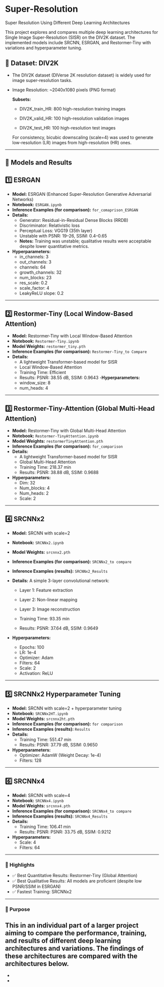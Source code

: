 # Super-Resolution
Super Resolution Using Different Deep Learning Architectures

This project explores and compares multiple deep learning architectures for Single Image Super-Resolution (SISR) on the DIV2K dataset. The implemented models include SRCNN, ESRGAN, and Restormer-Tiny with variations and hyperparameter tuning.

## 📂 Dataset: DIV2K

- The DIV2K dataset (DIVerse 2K resolution dataset) is widely used for image super-resolution tasks.

- Image Resolution: ~2040x1080 pixels (PNG format)

  **Subsets:**

    - DIV2K_train_HR: 800 high-resolution training images

    - DIV2K_valid_HR: 100 high-resolution validation images

    - DIV2K_test_HR: 100 high-resolution test images

  For consistency, bicubic downscaling (scale=4) was used to generate low-resolution (LR) images from high-resolution (HR) ones.

----------------------------------------------------------------------------------
## 🧠 Models and Results

## 1️⃣ ESRGAN
- **Model:** ESRGAN (Enhanced Super-Resolution Generative Adversarial Networks)  
- **Notebook:** `ESRGAN.ipynb`   
- **Inference Examples (for comparison):** `for_comaprison_ESRGAN`
- **Details:**
    - Generator: Residual-in-Residual Dense Blocks (RRDB)
    - Discriminator: Relativistic loss
    - Perceptual Loss: VGG19 (35th layer)
    - Unstable with PSNR: 19–26, SSIM: 0.4–0.65
    - **Notes:** Training was unstable; qualitative results were acceptable despite lower quantitative metrics.
- **Hyperparameters:**
    - in_channels: 3
    - out_channels: 3
    - channels: 64
    - growth_channels: 32
    - num_blocks: 23
    - res_scale: 0.2
    - scale_factor: 4
    - LeakyReLU slope: 0.2
 
----------------------------------------------------------------------------------

## 2️⃣ Restormer-Tiny (Local Window-Based Attention)
- **Model:** Restormer-Tiny with Local Window-Based Attention  
- **Notebook:** `Restormer-Tiny.ipynb`  
- **Model Weights:** `restormer_tiny.pth`  
- **Inference Examples (for comparison):** `Restormer-Tiny_to Compare`
- **Details:**
   - A lightweight Transformer-based model for SISR
   - Local Window-Based Attention
   - Training Time: Efficient
   - Results: PSNR: 38.55 dB, SSIM: 0.9643
-**Hyperparameters:**
   - window_size: 8
   - num_heads: 4
----------------------------------------------------------------------------------

## 3️⃣ Restormer-Tiny-Attention (Global Multi-Head Attention)
- **Model:** Restormer-Tiny with Global Multi-Head Attention  
- **Notebook:** `Restormer-TinyAttention.ipynb`  
- **Model Weights:** `restormerTinyAttention.pth`  
- **Inference Examples (for comparison):** `for_comparison`
- **Details:**
   - A lightweight Transformer-based model for SISR
   - Global Multi-Head Attention
   - Training Time: 218.37 min
   - Results: PSNR: 38.88 dB, SSIM: 0.9688
- **Hyperparameters:**
   - Dim: 32
   - Num_blocks: 4
   - Num_heads: 2
   - Scale: 2

----------------------------------------------------------------------------------

## 4️⃣ SRCNNx2
- **Model:** SRCNN with scale=2  
- **Notebook:** `SRCNNx2.ipynb`  
- **Model Weights:** `srcnnx2.pth`  
- **Inference Examples (for comparison):** `SRCNNx2_to compare`
- **Inference Examples (results):** `SRCNNx2_Results`
- **Details:**
    A simple 3-layer convolutional network:

   - Layer 1: Feature extraction
   - Layer 2: Non-linear mapping
   - Layer 3: Image reconstruction
     
  - Training Time: 93.35 min
  - Results: PSNR: 37.64 dB, SSIM: 0.9649
  
- **Hyperparameters:**
    - Epochs: 100
    - LR: 1e-4
    - Optimizer: Adam
    - Filters: 64
    - Scale: 2
    - Activation: ReLU

   
----------------------------------------------------------------------------------

## 5️⃣ SRCNNx2 Hyperparameter Tuning
- **Model:** SRCNN with scale=2 + hyperparameter tuning  
- **Notebook:** `SRCNNx2HT.ipynb`  
- **Model Weights:** `srcnnx2ht.pth`  
- **Inference Examples (for comparison):** `for comparison`
- **Inference Examples (results):** `Results`
- **Details:**
   -  Training Time: 551.47 min
   -  Results: PSNR: 37.79 dB, SSIM: 0.9650
- **Hyperparameters:**
   -  Optimizer: AdamW (Weight Decay: 1e-4)
   -  Filters: 128

----------------------------------------------------------------------------------

## 6️⃣ SRCNNx4
- **Model:** SRCNN with scale=4  
- **Notebook:** `SRCNNx4.ipynb`  
- **Model Weights:** `srcnnx4.pth`  
- **Inference Examples (for comparison):** `SRCNNx4_to compare`
- **Inference Examples (results):** `SRCNNx4_Results`
- **Details:**
   -  Training Time: 106.41 min
   -  Results: PSNR: PSNR: 33.75 dB, SSIM: 0.9212
- **Hyperparameters:**
   -  Scale: 4
   -  Filters: 64
----------------------------------------------------------------------------------

### 🚀 Highlights

- ✅ Best Quantitative Results: Restormer-Tiny (Global Attention)
- ✅ Best Qualitative Results: All models are proficient (despite low PSNR/SSIM in ESRGAN)
- ✅ Fastest Training: SRCNNx2

----------------------------------------------------------------------------------

### 🎯 Purpose
This in an individual part of a larger project aiming to compare the performance, training, and results of different deep learning architectures and variations. The findings of these architectures are compared with the architectures below.
  - 
  -
  -
  



